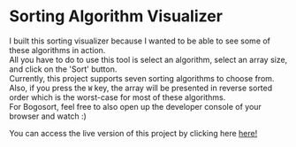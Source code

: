 # Sorting Algorithm Visualizer

I built this sorting visualizer because I wanted to be able to see some of these algorithms in action.\
All you have to do to use this tool is select an algorithm, select an array size, and click on the 'Sort' button.\
Currently, this project supports seven sorting algorithms to choose from.\
Also, if you press the `W` key, the array will be presented in reverse sorted order which is the worst-case for most of these algorithms.\
For Bogosort, feel free to also open up the developer console of your browser and watch :)

You can access the live version of this project by clicking here [here!](https://karamvirr.github.io/sorting-visualizer/)
